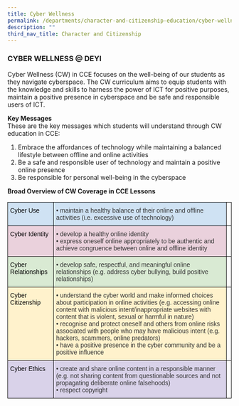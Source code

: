 ```yaml
---
title: Cyber Wellness
permalink: /departments/character-and-citizenship-education/cyber-wellness/
description: ""
third_nav_title: Character and Citizenship
---
```

### CYBER WELLNESS @ DEYI

Cyber Wellness (CW) in CCE focuses on the well-being of our students as they navigate cyberspace. The CW curriculum aims to equip students with the knowledge and skills to harness the power of ICT for positive purposes, maintain a positive presence in cyberspace and be safe and responsible users of ICT.

**Key Messages** <br>
These are the key messages which students will understand through CW education in CCE:
1.  Embrace the affordances of technology while maintaining a balanced lifestyle between offline and online activities
2.  Be a safe and responsible user of technology and maintain a positive online presence
3.  Be responsible for personal well-being in the cyberspace

**Broad Overview of CW Coverage in CCE Lessons**
<style type="text/css">
.tg  {border-collapse:collapse;border-spacing:0;}
.tg td{border-color:black;border-style:solid;border-width:1px;font-family:Arial, sans-serif;font-size:14px;
  overflow:hidden;padding:10px 5px;word-break:normal;}
.tg th{border-color:black;border-style:solid;border-width:1px;font-family:Arial, sans-serif;font-size:14px;
  font-weight:normal;overflow:hidden;padding:10px 5px;word-break:normal;}
.tg .tg-1ymc{background-color:#D9D2E9;color:#333;text-align:left;vertical-align:top}
.tg .tg-emsq{background-color:#CFE2F3;color:#333;text-align:left;vertical-align:top}
.tg .tg-0lax{text-align:left;vertical-align:top}
.tg .tg-6trf{background-color:#EAD1DC;color:#333;text-align:left;vertical-align:top}
.tg .tg-jeyb{background-color:#D9EAD3;color:#333;text-align:left;vertical-align:top}
.tg .tg-1aqv{background-color:#FFF2CC;color:#333;text-align:left;vertical-align:top}
</style>
<table class="tg">
<thead>
  <tr>
    <th class="tg-emsq"><span style="color:black">Cyber Use</span></th>
    <th class="tg-emsq">• maintain a healthy balance of their online and offline activities (i.e. excessive use of technology)</th>
    <th class="tg-0lax"></th>
  </tr>
</thead>
<tbody>
  <tr>
    <td class="tg-6trf"><span style="color:black">Cyber Identity</span></td>
    <td class="tg-6trf">• develop a healthy online identity<br>• express oneself online appropriately to be authentic and achieve congruence between online and offline identity</td>
    <td class="tg-0lax"></td>
  </tr>
  <tr>
    <td class="tg-jeyb"><span style="color:black">Cyber Relationships</span></td>
    <td class="tg-jeyb">• develop safe, respectful, and meaningful online relationships (e.g. address cyber bullying, build positive relationships)</td>
    <td class="tg-0lax"></td>
  </tr>
  <tr>
    <td class="tg-1aqv"><span style="color:black">Cyber Citizenship</span></td>
    <td class="tg-1aqv">• understand the cyber world and make informed choices about participation in online activities (e.g. accessing online content with malicious intent/inappropriate websites with content that is violent, sexual or harmful in nature)<br>• recognise and protect oneself and others from online risks associated with people who may have malicious intent (e.g. hackers, scammers, online predators)<br>• have a positive presence in the cyber community and be a positive influence</td>
    <td class="tg-0lax"></td>
  </tr>
  <tr>
    <td class="tg-1ymc"><span style="color:black">Cyber Ethics</span></td>
    <td class="tg-1ymc">• create and share online content in a responsible manner (e.g. not sharing content from questionable sources and not propagating deliberate online falsehoods)<br>• respect copyright</td>
    <td class="tg-0lax"></td>
  </tr>
</tbody>
</table>